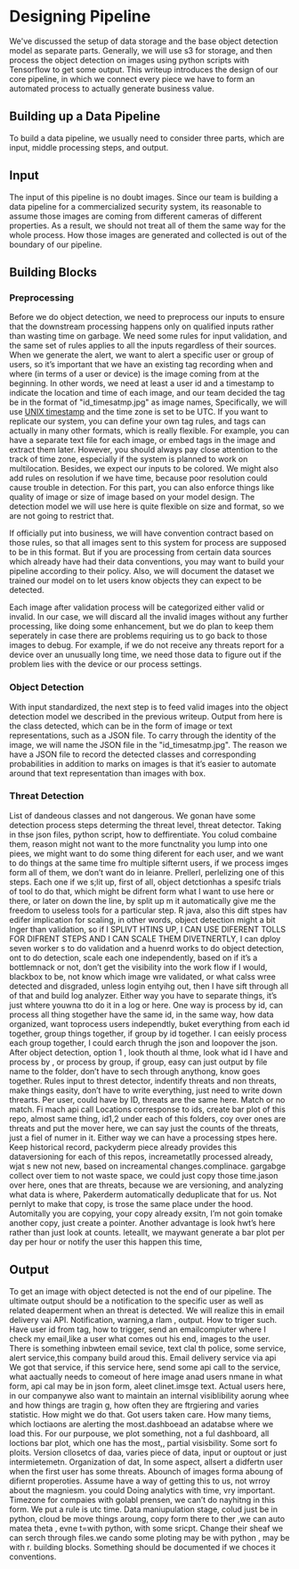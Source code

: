# Designing Pipeline
We've discussed the setup of data storage and the base object detection model as separate parts. Generally, we will use s3 for storage, and then process the object detection on images using python scripts with Tensorflow to get some output. This writeup introduces the design of our core pipeline, in which we connect every piece we have to form an automated process to actually generate business value.
## Building up a Data Pipeline
To build a data pipeline, we usually need to consider three parts, which are input, middle processing steps, and output.
## Input
The input of this pipeline is no doubt images. Since our team is building a data pipeline for a commercialized security system, its reasonable to assume those images are coming from different cameras of different properties. As a result, we should not treat all of them the same way for the whole process. How those images are generated and collected is out of the boundary of our pipeline.
## Building Blocks
### Preprocessing
Before we do object detection, we need to preprocess our inputs to ensure that the downstream processing happens only on qualified inputs rather than wasting time on garbage. We need some rules for input validation, and the same set of rules applies to all the inputs regardless of their sources. When we generate the alert, we want to alert a specific user or group of users, so it’s important that we have an existing tag recording when and where (in terms of a user or device) is the image coming from at the beginning. In other words, we need at least a user id and a timestamp to indicate the location and time of each image, and our team decided the tag be in the format of "id_timesatmp.jpg" as image names, Specifically, we will use [UNIX timestamp](https://en.wikipedia.org/wiki/Unix_time) and the time zone is set to be UTC. If you want to replicate our system, you can define your own tag rules, and tags can actually in many other formats, which is really flexible. For example, you can have a separate text file for each image, or embed tags in the image and extract them later. However, you should always pay close attention to the track of time zone, especially if the system is planned to work on multilocation. Besides, we expect our inputs to be colored. We might also add rules on resolution if we have time, because poor resolution could cause trouble in detection. For this part, you can also enforce things like quality of image or size of image based on your model design. The detection model we will use here is quite flexible on size and format, so we are not going to restrict that. 

If officially put into business, we will have convention contract based on those rules, so that all images sent to this system for process are supposed to be in this format. But if you are processing from certain data sources which already have had their data conventions, you may want to build your pipeline according to their policy. Also, we will document the dataset we trained our model on to let users know objects they can expect to be detected.

Each image after validation process will be categorized either valid or invalid. In our case, we will discard all the invalid images without any further processing, like doing some enhancement, but we do plan to keep them seperately in case there are problems requiring us to go back to those images to debug. For example, if we do not receive any threats report for a device over an unusually long time, we need those data to figure out if the problem lies with the device or our process settings.
### Object Detection
With input standardized, the next step is to feed valid images into the object detection model we described in the previous writeup. Output from here is the class detected, which can be in the form of image or text representations, such as a JSON file. To carry through the identity of the image, we will name the JSON file in the "id_timesatmp.jpg". The reason we have a JSON file to record the detected classes and corresponding probabilities in addition to marks on images is that it’s easier to automate around that text representation than images with box.
### Threat Detection
List of dandeous classes and not dangerous. 
We gonan have some detection process steps determing the threat level, threat detector. Taking in thse json files, python script, how to deffirentiate. You colud combaine them, reason might not want to the more functnality you lump into one piees, we might want to do some thing diferent for each user, and we want to do things at the same time fro multiple sifternt users, if we process imges form all of them, we don’t want do in leianre. Prellerl, perlelizing one of this steps. Each one if we s;lit up, first of all, object detctionhas a spesifc trials of tool to do that, which might be difrent form what I want to use here or there, or later on down the line, by split up m it automatically give me the freedom to useless tools  for a particular step. R java, also this dift stpes hav edifer implication for scaling, in other words, object detection might a bit lnger than validation, so if I SPLIVT HTINS UP, I CAN USE DIFERENT TOLLS FOR DIFRENT STEPS AND I CAN SCALE THEM DIVETNERTLY, I can dploy seven worker s to do validation and a huenrd works to do object detection, ont to do detection, scale each one independently, based on if it’s a bottlemnack or not, don’t get the visibility into the work flow if I would, blackbox to be, not know which image wre validated, or what calss wree detected and disgraded, unless login entyihg out, then I have sift through all of that and build log analyzer. Either way you have to separate things, it’s just whtere youwna tto do it in a log or here. 
One way is process by id, can process all thing stogether have the same id, in the same way, how data organized, want toprocess users independtly, buket everything from each id together, group things together, if group by id together. I can eeisly process each group together, I could earch thrugh the json and loopover the json. After object detection, option 1 , look thouth al thme, look what id I have and process by , or process by group, if group, easy can just output by file name to the folder, don’t have to sech through anythong, know goes together. Rules input to threst detector, indentify threats and non threats, make things easity, don’t have to write everything, just need to write down threarts. Per user, could have by ID, threats are the same here. Match or no match. Fi mach api call
Locations corresponse to ids, create bar plot of this repo, almost same thing, id1,2 under each of this folders, coy over ones are threats and put the mover here, we can say just the counts of the threats, just a fiel of numer in it. Either way we can have a processing stpes here. Keep historical record, packyderm piece already provides this dataversioning for each of this repos, increametatlly processed already, wjat s new not new, based on increamental changes.complinace. gargabge collect over tiem to not waste space, we could just copy those time.jason over here, ones that are threats, because we are versioning, and analyzing what data is where, Pakerderm automatically deduplicate that for us. Not pernlyt to make that copy, is trose the same place under the hood. Automitally you are copying, your copy already exsitn, I’m not goin tomake another copy, just create a pointer. Another advantage is look hwt’s here rather than just look at counts.
leteallt, we maywant generate a bar plot per day  per hour or notify the user this happen this time,

## Output
To get an image with object detected is not the end of our pipeline. The ultimate output should be a notification to the specific user as well as related deaperment when an threat is detected. We will realize this in email delivery vai API.
Notification, warning,a rlam , output. How to triger such. Have user id from tag, how to trigger, send an emailcompiuter where I check my email,like a user what comes out his end, images to the user. There is something inbwteen email sevice, text clal th police, some service, alert service,this company  build aroud this. Email delivery service via api
We got that service, if this service here, send some api call to the service, what aactually needs to comeout of here image anad users nmane in what form, api cal may be in json form, aleet clinet.imsge text. 
Actual users here, in our companywe also want to maintain an internal visiblibility aorung whee and how things are tragin g, how often they are ftrgiering and varies statistic. How might we do that. Got users taken care. How many tiems, which loctiaons are alerting the most.dashboead an adatabse where we load this. For our purpouse, we plot something, not a ful dashboard, all loctions bar plot, which one has the most,, partial visisbility. Some sort fo ploits. 
Version cllosetcs of daa, varies piece of data, input or ouptout or just intermietemetn. Organization of dat,
In some aspect, allsert a didfertn user when the first user has some threats. Abounch of images forma aboung of difiernt properoties.
Assume have a way of getting this to us, not wrroy about the magniesm. 
you could  Doing analytics with time, vry important. Timezone for compaies with golabl prensen, we can’t do nayhitng in this form. We put a rule is utc time.
Data maniupulation stage, colud just be in python, cloud be move things aroung, copy form there to ther ,we  can auto matea theta , evne t=with python, with some sricpt. Change their sheaf we can serch through files.we cando some ploting may be with python , may be with r. building blocks. 
Something should be documented if we choces it conventions.

